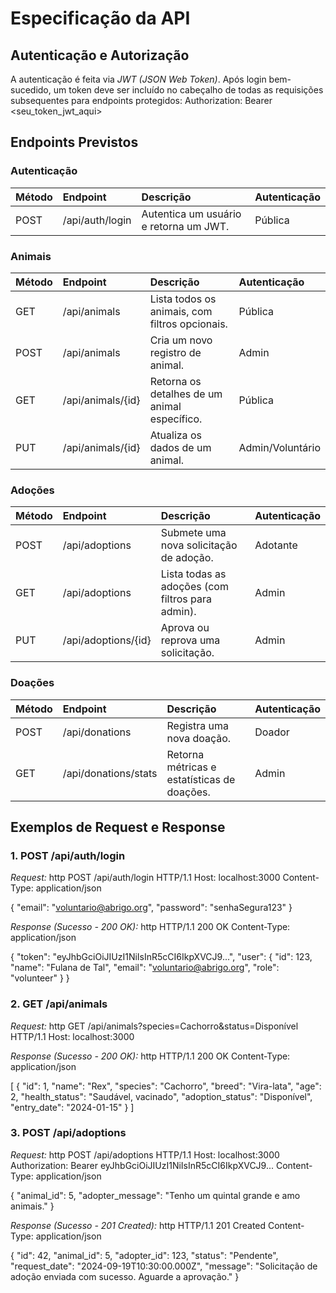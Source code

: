 # Especificação da API

## Autenticação e Autorização
A autenticação é feita via *JWT (JSON Web Token)*. Após login bem-sucedido, um token deve ser incluído no cabeçalho de todas as requisições subsequentes para endpoints protegidos:
Authorization: Bearer <seu_token_jwt_aqui>

## Endpoints Previstos

### Autenticação
| Método | Endpoint | Descrição | Autenticação |
| :--- | :--- | :--- | :--- |
| POST | /api/auth/login | Autentica um usuário e retorna um JWT. | Pública |

### Animais
| Método | Endpoint | Descrição | Autenticação |
| :--- | :--- | :--- | :--- |
| GET | /api/animals | Lista todos os animais, com filtros opcionais. | Pública |
| POST | /api/animals | Cria um novo registro de animal. | Admin |
| GET | /api/animals/{id} | Retorna os detalhes de um animal específico. | Pública |
| PUT | /api/animals/{id} | Atualiza os dados de um animal. | Admin/Voluntário |

### Adoções
| Método | Endpoint | Descrição | Autenticação |
| :--- | :--- | :--- | :--- |
| POST | /api/adoptions | Submete uma nova solicitação de adoção. | Adotante |
| GET | /api/adoptions | Lista todas as adoções (com filtros para admin). | Admin |
| PUT | /api/adoptions/{id} | Aprova ou reprova uma solicitação. | Admin |

### Doações
| Método | Endpoint | Descrição | Autenticação |
| :--- | :--- | :--- | :--- |
| POST | /api/donations | Registra uma nova doação. | Doador |
| GET | /api/donations/stats | Retorna métricas e estatísticas de doações. | Admin |

## Exemplos de Request e Response

### 1. POST /api/auth/login
*Request:*
http
POST /api/auth/login HTTP/1.1
Host: localhost:3000
Content-Type: application/json

{
  "email": "voluntario@abrigo.org",
  "password": "senhaSegura123"
}


*Response (Sucesso - 200 OK):*
http
HTTP/1.1 200 OK
Content-Type: application/json

{
  "token": "eyJhbGciOiJIUzI1NiIsInR5cCI6IkpXVCJ9...",
  "user": {
    "id": 123,
    "name": "Fulana de Tal",
    "email": "voluntario@abrigo.org",
    "role": "volunteer"
  }
}


### 2. GET /api/animals
*Request:*
http
GET /api/animals?species=Cachorro&status=Disponível HTTP/1.1
Host: localhost:3000


*Response (Sucesso - 200 OK):*
http
HTTP/1.1 200 OK
Content-Type: application/json

[
  {
    "id": 1,
    "name": "Rex",
    "species": "Cachorro",
    "breed": "Vira-lata",
    "age": 2,
    "health_status": "Saudável, vacinado",
    "adoption_status": "Disponível",
    "entry_date": "2024-01-15"
  }
]


### 3. POST /api/adoptions
*Request:*
http
POST /api/adoptions HTTP/1.1
Host: localhost:3000
Authorization: Bearer eyJhbGciOiJIUzI1NiIsInR5cCI6IkpXVCJ9...
Content-Type: application/json

{
  "animal_id": 5,
  "adopter_message": "Tenho um quintal grande e amo animais."
}


*Response (Sucesso - 201 Created):*
http
HTTP/1.1 201 Created
Content-Type: application/json

{
  "id": 42,
  "animal_id": 5,
  "adopter_id": 123,
  "status": "Pendente",
  "request_date": "2024-09-19T10:30:00.000Z",
  "message": "Solicitação de adoção enviada com sucesso. Aguarde a aprovação."
}